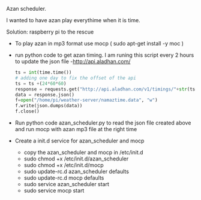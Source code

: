 Azan scheduler.

I wanted to have azan play everythime when it is time. 

Solution: raspberry pi to the rescue

- To play azan in mp3 format use mocp ( sudo apt-get install -y moc )
- run python code to get azan timing. I am runing this script every 2 hours to update the json file
    -http://api.aladhan.com/
    ```python
    ts = int(time.time())
    # adding one day to fix the offset of the api
    ts = ts +(24*60*60)
    response = requests.get("http://api.aladhan.com/v1/timings/"+str(ts)+"?latitude=37.3688&longitude=-122.0363&method=1&latitudeAdjustmentMethod=3")
    data = response.json()
    f=open("/home/pi/weather-server/namaztime.data", "w")
    f.write(json.dumps(data))
    f.close()
    ```
    
- Run python code azan_scheduler.py to read the json file created above and run mocp with azan mp3 file at the right time
- Create a init.d service for azan_scheduler and mocp
    - copy the azan_scheduler and mocp in /etc/init.d
    - sudo chmod +x /etc/init.d/azan_scheduler
    - sudo chmod +x /etc/init.d/mocp
    - sudo update-rc.d azan_scheduler defaults
    - sudo update-rc.d mocp defaults
    - sudo service azan_scheduler start
    - sudo service mocp start
